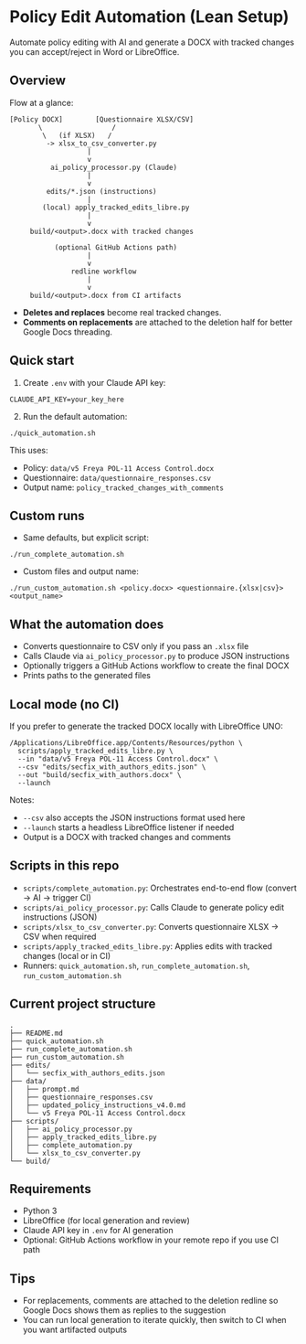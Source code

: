 # Policy Edit Automation (Lean Setup)

Automate policy editing with AI and generate a DOCX with tracked changes you can accept/reject in Word or LibreOffice.

## Overview

Flow at a glance:

```
[Policy DOCX]        [Questionnaire XLSX/CSV]
       \                 /
        \   (if XLSX)   /
         -> xlsx_to_csv_converter.py
                   |
                   v
          ai_policy_processor.py (Claude)
                   |
                   v
         edits/*.json (instructions)
                   |
        (local) apply_tracked_edits_libre.py
                   |
                   v
     build/<output>.docx with tracked changes

           (optional GitHub Actions path)
                   |
                   v
               redline workflow
                   |
                   v
     build/<output>.docx from CI artifacts
```

- **Deletes and replaces** become real tracked changes.
- **Comments on replacements** are attached to the deletion half for better Google Docs threading.

## Quick start

1. Create `.env` with your Claude API key:

```
CLAUDE_API_KEY=your_key_here
```

2. Run the default automation:

```
./quick_automation.sh
```

This uses:

- Policy: `data/v5 Freya POL-11 Access Control.docx`
- Questionnaire: `data/questionnaire_responses.csv`
- Output name: `policy_tracked_changes_with_comments`

## Custom runs

- Same defaults, but explicit script:

```
./run_complete_automation.sh
```

- Custom files and output name:

```
./run_custom_automation.sh <policy.docx> <questionnaire.{xlsx|csv}> <output_name>
```

## What the automation does

- Converts questionnaire to CSV only if you pass an `.xlsx` file
- Calls Claude via `ai_policy_processor.py` to produce JSON instructions
- Optionally triggers a GitHub Actions workflow to create the final DOCX
- Prints paths to the generated files

## Local mode (no CI)

If you prefer to generate the tracked DOCX locally with LibreOffice UNO:

```
/Applications/LibreOffice.app/Contents/Resources/python \
  scripts/apply_tracked_edits_libre.py \
  --in "data/v5 Freya POL-11 Access Control.docx" \
  --csv "edits/secfix_with_authors_edits.json" \
  --out "build/secfix_with_authors.docx" \
  --launch
```

Notes:

- `--csv` also accepts the JSON instructions format used here
- `--launch` starts a headless LibreOffice listener if needed
- Output is a DOCX with tracked changes and comments

## Scripts in this repo

- `scripts/complete_automation.py`: Orchestrates end-to-end flow (convert → AI → trigger CI)
- `scripts/ai_policy_processor.py`: Calls Claude to generate policy edit instructions (JSON)
- `scripts/xlsx_to_csv_converter.py`: Converts questionnaire XLSX → CSV when required
- `scripts/apply_tracked_edits_libre.py`: Applies edits with tracked changes (local or in CI)
- Runners: `quick_automation.sh`, `run_complete_automation.sh`, `run_custom_automation.sh`

## Current project structure

```
.
├── README.md
├── quick_automation.sh
├── run_complete_automation.sh
├── run_custom_automation.sh
├── edits/
│   └── secfix_with_authors_edits.json
├── data/
│   ├── prompt.md
│   ├── questionnaire_responses.csv
│   ├── updated_policy_instructions_v4.0.md
│   └── v5 Freya POL-11 Access Control.docx
├── scripts/
│   ├── ai_policy_processor.py
│   ├── apply_tracked_edits_libre.py
│   ├── complete_automation.py
│   └── xlsx_to_csv_converter.py
└── build/
```

## Requirements

- Python 3
- LibreOffice (for local generation and review)
- Claude API key in `.env` for AI generation
- Optional: GitHub Actions workflow in your remote repo if you use CI path

## Tips

- For replacements, comments are attached to the deletion redline so Google Docs shows them as replies to the suggestion
- You can run local generation to iterate quickly, then switch to CI when you want artifacted outputs
